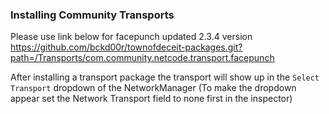 ### Installing Community Transports

Please use link below for facepunch updated 2.3.4 version
https://github.com/bckd00r/townofdeceit-packages.git?path=/Transports/com.community.netcode.transport.facepunch

After installing a transport package the transport will show up in the `Select Transport` dropdown of the NetworkManager (To make the dropdown appear set the Network Transport field to none first in the inspector)
